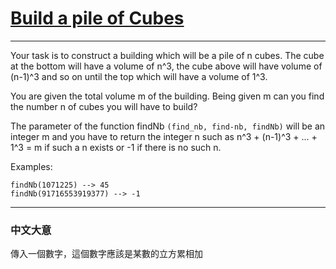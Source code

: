 # [Build a pile of Cubes](https://www.codewars.com/kata/5592e3bd57b64d00f3000047)

---

Your task is to construct a building which will be a pile of n cubes. The cube at the bottom will have a volume of n^3, the cube above will have volume of (n-1)^3 and so on until the top which will have a volume of 1^3.

You are given the total volume m of the building. Being given m can you find the number n of cubes you will have to build?

The parameter of the function findNb `(find_nb, find-nb, findNb)` will be an integer m and you have to return the integer n such as n^3 + (n-1)^3 + ... + 1^3 = m if such a n exists or -1 if there is no such n.

Examples:
```
findNb(1071225) --> 45
findNb(91716553919377) --> -1
```

---

### 中文大意

傳入一個數字，這個數字應該是某數的立方累相加

